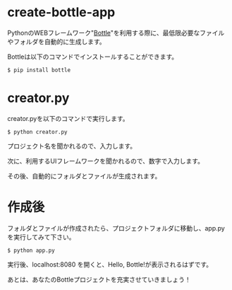 # create-bottle-app

PythonのWEBフレームワーク"[Bottle](https://bottlepy.org/docs/dev/)"を利用する際に、最低限必要なファイルやフォルダを自動的に生成します。

Bottleは以下のコマンドでインストールすることができます。

```
$ pip install bottle
```

# creator.py

creator.pyを以下のコマンドで実行します。

```
$ python creator.py
```

プロジェクト名を聞かれるので、入力します。

次に、利用するUIフレームワークを聞かれるので、数字で入力します。

その後、自動的にフォルダとファイルが生成されます。

# 作成後

フォルダとファイルが作成されたら、プロジェクトフォルダに移動し、app.pyを実行してみて下さい。

```
$ python app.py
```

実行後、localhost:8080 を開くと、Hello, Bottle!が表示されるはずです。

あとは、あなたのBottleプロジェクトを充実させていきましょう！


